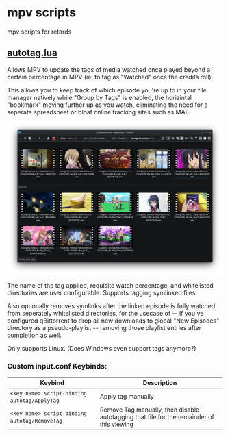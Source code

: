 # mpv scripts
mpv scripts for retards

## [autotag.lua](/autotag)
Allows MPV to update the tags of media watched once played beyond a certain percentage in MPV (ie: to tag as "Watched" once the credits roll).

This allows you to keep track of which episode you're up to in your file manager natively while "Group by Tags" is enabled, the horizintal "bookmark" moving further up as you watch, eliminating the need for a seperate spreadsheet or bloat online tracking sites such as MAL.

<img src="/.readme_assets/screenshot.png?raw=true" />

The name of the tag applied, requisite watch percentage, and whitelisted directories are user configurable. Supports tagging symlinked files.

Also optionally removes symlinks after the linked episode is fully watched from seperately whitelisted directories, for the usecase of -- if you've configured qBittorrent to drop all new downloads to global "New Episodes" directory as a pseudo-playlist -- removing those playlist entries after completion as well. 

Only supports Linux. (Does Windows even support tags anymore?)

### Custom input.conf Keybinds:
| Keybind | Description |
| --- | --- |
| `<key name> script-binding autotag/ApplyTag` | Apply tag manually |
| `<key name> script-binding autotag/RemoveTag` | Remove Tag manually, then disable autotagging that file for the remainder of this viewing |
